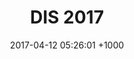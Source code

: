 ---
layout: post
title:  DIS 2017
description: A paper introducing a work-in-progress prototype deep-learning powered biometric feedback system has been accepted for presentation.
date:   2017-04-12 05:26:01 +1000
---